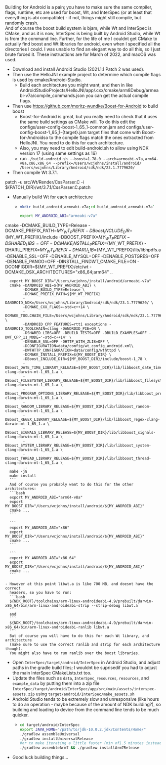 Building for Android is a pain; you have to make sure the same compiler, flags,
runtime, etc are used for boost, Wt, and InterSpec (or at least that everything
is abi compatible) - if not, things might still compile, but randomly crash.  
And of course the boost build system is bjam, while Wt and InterSpec is CMake, 
and as it is now, InterSpec is being built by Android Studio, while Wt is from 
the command line.  Further, for the life of me I couldnt get CMake to actually
find boost and Wt libraries for android, even when I specified all the 
directories I could. I was unable to find an elegant way to do all this, so I 
just brute forced it.
These instructions are for March of 2022, and macOS was used.

- Download and install Android Studio (2021.1.1 Patch 2 was used).
- Then use the HelloJNI example project to determine which compile flags is used
 by cmake/Android-Studio.
  - Build each architecture you might want, and then in like
    AndroidStudioProjects/HelloJNI/app/.cxx/cmake/arm8Debug/armeabi-v7a/compile_commands.json
    you can get the actual compile flags.
- Then use https://github.com/moritz-wundke/Boost-for-Android to build boost
  - Boost-for-Android is great, but you really need to check that it uses
    the same build settings as CMake will.  To do this edit the
    configs/user-config-boost-1_65_1-common.jam and
    configs/user-config-boost-1_65_1-{target}.jam target files that come with
    Boost-for-Androidso to the compile flags match the ones extracted from
    HelloJNI.  You need to do this for each architecture.
  - Also, you may need to edit build-android.sh to allow using NDK version 17
    (using same settings as 16)
  - run `./build-android.sh --boost=1.78.0 --arch=armeabi-v7a,arm64-v8a,x86,x86_64 --prefix=/Users/wcjohns/install/android/ /Users/wcjohns/Library/Android/sdk/ndk/23.1.7779620/`
- Then compile Wt 3.7.1.

patch -u src/Wt/Render/CssParser.C -i ${PATCH_DIR}/wt/3.7.1/CssParser.C.patch

  - Manually build Wt for each architecture
    - ```bash
      mkdir build_android_armeabi-v7a;cd build_android_armeabi-v7a`

      export MY_ANDROID_ABI="armeabi-v7a"
    
cmake -DCMAKE_BUILD_TYPE=Release -DCMAKE_PREFIX_PATH=${MY_WT_PREFIX} -DBoost_INCLUDE_DIR=${MY_WT_PREFIX}/include -DBOOST_PREFIX=${MY_WT_PREFIX} -DSHARED_LIBS=OFF -DCMAKE_INSTALL_PREFIX=${MY_WT_PREFIX} -DHARU_PREFIX=${MY_WT_PREFIX} -DHARU_LIB=${MY_WT_PREFIX}/lib/libhpdfs.a -DENABLE_SSL=OFF  -DENABLE_MYSQL=OFF -DENABLE_POSTGRES=OFF -DENABLE_PANGO=OFF -DINSTALL_FINDWT_CMAKE_FILE=ON  -DCONFIGDIR=${MY_WT_PREFIX}/etc/wt -DCMAKE_OSX_ARCHITECTURES="x86_64;arm64" ..


      export MY_BOOST_DIR="/Users/wcjohns/install/android/armeabi-v7a"
      cmake -DANDROID_ABI=${MY_ANDROID_ABI} \
            -DCMAKE_BUILD_TYPE=Release \
            -DCMAKE_PREFIX_PATH=${MY_WT_PREFIX} 
            -DANDROID_NDK=/Users/wcjohns/Library/Android/sdk/ndk/23.1.7779620/ \
            -DCMAKE_CXX_FLAGS=-std=c++14 \
            -DCMAKE_TOOLCHAIN_FILE=/Users/wcjohns/Library/Android/sdk/ndk/23.1.7779620/build/cmake/android.toolchain.cmake \
            -DANDROID_CPP_FEATURES=rtti exceptions -DANDROID_TOOLCHAIN=clang -DANDROID_PIE=ON \
            -DSHARED_LIBS=OFF -DBUILD_TESTS=OFF -DBUILD_EXAMPLES=OFF -DWT_CPP_11_MODE='-std=c++14' \
            -DENABLE_SSL=OFF -DHTTP_WITH_ZLIB=OFF \
            -DCONFIGURATION=data/config/wt_config_android.xml\
            -DWTHTTP_CONFIGURATION=data/config/wthttpd \
            -DCMAKE_INSTALL_PREFIX=${MY_BOOST_DIR} \
            -DBoost_INCLUDE_DIR=${MY_BOOST_DIR}/include/boost-1_78 \
            -DBoost_DATE_TIME_LIBRARY_RELEASE=${MY_BOOST_DIR}/lib/libboost_date_time-clang-darwin-mt-1_65_1.a \
            -DBoost_FILESYSTEM_LIBRARY_RELEASE=${MY_BOOST_DIR}/lib/libboost_filesystem-clang-darwin-mt-1_65_1.a \
            -DBoost_PROGRAM_OPTIONS_LIBRARY_RELEASE=${MY_BOOST_DIR}/lib/libboost_program_options-clang-darwin-mt-1_65_1.a \
            -DBoost_RANDOM_LIBRARY_RELEASE=${MY_BOOST_DIR}/lib/libboost_random-clang-darwin-mt-1_65_1.a \
            -DBoost_REGEX_LIBRARY_RELEASE=${MY_BOOST_DIR}/lib/libboost_regex-clang-darwin-mt-1_65_1.a \
            -DBoost_SIGNALS_LIBRARY_RELEASE=${MY_BOOST_DIR}/lib/libboost_signals-clang-darwin-mt-1_65_1.a \
            -DBoost_SYSTEM_LIBRARY_RELEASE=${MY_BOOST_DIR}/lib/libboost_system-clang-darwin-mt-1_65_1.a \
            -DBoost_THREAD_LIBRARY_RELEASE=${MY_BOOST_DIR}/lib/libboost_thread-clang-darwin-mt-1_65_1.a \
            ..
      make -j8
      make install
      ```
      And of course you probably want to do this for the other architectures:
      ```bash
      export MY_ANDROID_ABI="arm64-v8a"
      export MY_BOOST_DIR="/Users/wcjohns/install/android/${MY_ANDROID_ABI}"
      cmake ...
      ```

      ```
      export MY_ANDROID_ABI="x86"
      export MY_BOOST_DIR="/Users/wcjohns/install/android/${MY_ANDROID_ABI}"
      cmake ...
      ```

      ```
      export MY_ANDROID_ABI="x86_64"
      export MY_BOOST_DIR="/Users/wcjohns/install/android/${MY_ANDROID_ABI}"
      cmake ...
      ```

    - However at this point libwt.a is like 700 MB, and doesnt have the correct 
      headers, so you have to run:
      ```bash
      ${NDK_ROOT}/toolchains/arm-linux-androideabi-4.9/prebuilt/darwin-x86_64/bin/arm-linux-androideabi-strip --strip-debug libwt.a`
      ```
      and 
      ```
      ${NDK_ROOT}/toolchains/arm-linux-androideabi-4.9/prebuilt/darwin-x86_64/bin/arm-linux-androideabi-ranlib libwt.a
      ```
      But of course you will have to do this for each Wt library, and architecture 
      (make sure to use the correct ranlib and strip for each architecture though).
      You might also have to run ranlib over the boost libraries.
- Open `InterSpec/target/android/InterSpec` in Android Studio, and adjust paths
   in the gradle build files; I wouldnt be suprisedif you had to adjust the main 
   InterSpec CMakeLists.txt too.
- Update the files such as `data`, `InterSpec_resources`, `resources`, and 
  `example_data` by putting them into a zip file 
  `InterSpec/target/android/InterSpec/app/src/main/assets/interspec-assets.zip`
  using `target/android/InterSpec/make_assets.sh`
- Android Studio tends to be extremely slow and unresponsive (like hours to do an operation - maybe because of the amount of NDK building?), so
   building and loading to device from the command line tends to be much quicker.
   - ```bash
     cd target/android/InterSpec
     export JAVA_HOME="/path/to/jdk-10.0.2.jdk/Contents/Home/"
     ./gradlew assembleUniversal
     ./gradlew installUniversalRelease
     #or to make iterating a little faster (min of1.5 minutes instead of 5 minutes), use just the ARM release
     ./gradlew assembleArm7 && ./gradlew installArm7Release
     ```
- Good luck building things...








